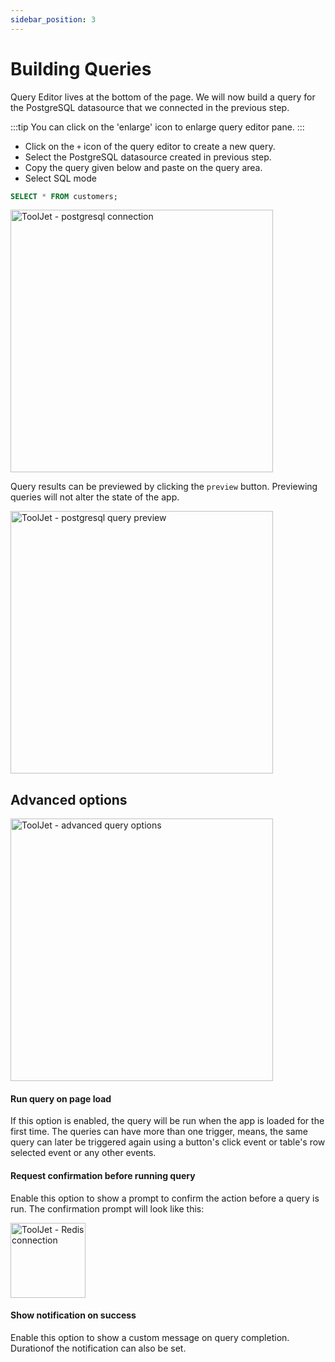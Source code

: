 ```yaml
---
sidebar_position: 3
---
```


# Building Queries

Query Editor lives at the bottom of the page. We will now build a query for the PostgreSQL datasource that we connected in the previous step.

:::tip 
You can click on the 'enlarge' icon to enlarge query editor pane. 
:::

- Click on the `+` icon of the query editor to create a new query.
- Select the PostgreSQL datasource created in previous step.
- Copy the query given below and paste on the query area.
- Select SQL mode

```SQL
SELECT * FROM customers;
```

<img class="screenshot-full" src="/img/tutorial/building-queries/query.gif" alt="ToolJet - postgresql connection" height="420"/>

Query results can be previewed by clicking the `preview` button. Previewing queries will not alter the state of the app.

<img class="screenshot-full" src="/img/tutorial/building-queries/preview.gif" alt="ToolJet - postgresql query preview" height="420"/>


## Advanced options
<img class="screenshot-full" src="/img/tutorial/building-queries/advanced-query.gif" alt="ToolJet - advanced query options" height="420"/>

#### Run query on page load 
If this option is enabled, the query will be run when the app is loaded for the first time. The queries can have more than one trigger, means, the same query can later be triggered again using a button's click event or table's row selected event or any other events.

#### Request confirmation before running query
Enable this option to show a prompt to confirm the action before a query is run. The confirmation prompt will look like this:

<img src="/img/tutorial/building-queries/confirm.png" alt="ToolJet - Redis connection" height="120"/>

#### Show notification on success
Enable this option to show a custom message on query completion. Durationof the notification can also be set.
